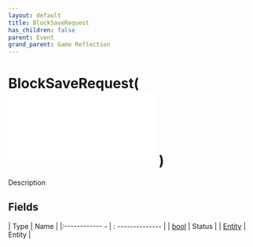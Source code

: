 ```yaml
---
layout: default
title: BlockSaveRequest
has_children: false
parent: Event
grand_parent: Game Reflection
---
```

# BlockSaveRequest( ![ EntityEventBase ](game-reflection/events/entity_event_base.md) )
Description 

## Fields
| Type | Name |
|:------------ - | : -------------- |
| [bool](game-reflection/components/bool.md) | Status |
| [Entity](game-reflection/classes/entity.md) | Entity |
